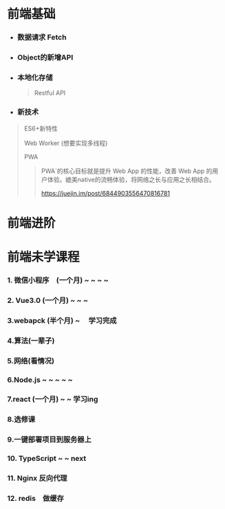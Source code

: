 # 前端基础



- ### 数据请求 Fetch

- ###  Object的新增API

- ### 本地化存储

  > Restful API

- ### 新技术

> ES6+新特性
>
> Web Worker  (想要实现多线程)
>
> PWA
>
> > PWA`的核心目标就是提升 Web App 的性能，改善 Web App 的用户体验。媲美native的流畅体验，将网络之长与应用之长相结合。
> >
> > https://juejin.im/post/6844903556470816781

# 前端进阶







# 前端未学课程

### 1. 微信小程序　(一个月) ~ ~ ~ ~  

### 2. Vue3.0 (一个月)  ~ ~ ~   

### 3.webapck (半个月)   ~  　学习完成

### 4.算法(一辈子)

### 5.网络(看情况)

### 6.Node.js ~ ~ ~ ~ ~

### 7.react (一个月)  ~ ~     学习ing

### 8.选修课

### 9.一键部署项目到服务器上

### 10. TypeScript ~ ~  next

### 11. Nginx  反向代理

### 12. redis　做缓存













​	

